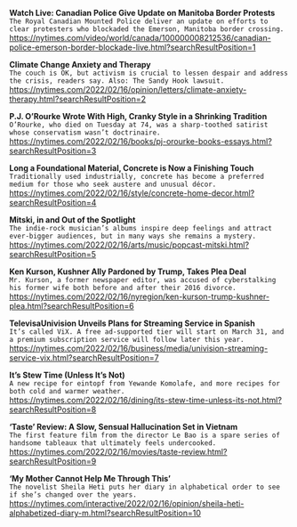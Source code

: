 **Watch Live: Canadian Police Give Update on Manitoba Border Protests**\
`The Royal Canadian Mounted Police deliver an update on efforts to clear protesters who blockaded the Emerson, Manitoba border crossing.`\
https://nytimes.com/video/world/canada/100000008212536/canadian-police-emerson-border-blockade-live.html?searchResultPosition=1

**Climate Change Anxiety and Therapy**\
`The couch is OK, but activism is crucial to lessen despair and address the crisis, readers say. Also: The Sandy Hook lawsuit.`\
https://nytimes.com/2022/02/16/opinion/letters/climate-anxiety-therapy.html?searchResultPosition=2

**P.J. O’Rourke Wrote With High, Cranky Style in a Shrinking Tradition**\
`O’Rourke, who died on Tuesday at 74, was a sharp-toothed satirist whose conservatism wasn’t doctrinaire.`\
https://nytimes.com/2022/02/16/books/pj-orourke-books-essays.html?searchResultPosition=3

**Long a Foundational Material, Concrete is Now a Finishing Touch**\
`Traditionally used industrially, concrete has become a preferred medium for those who seek austere and unusual décor.`\
https://nytimes.com/2022/02/16/style/concrete-home-decor.html?searchResultPosition=4

**Mitski, in and Out of the Spotlight**\
`The indie-rock musician’s albums inspire deep feelings and attract ever-bigger audiences, but in many ways she remains a mystery.`\
https://nytimes.com/2022/02/16/arts/music/popcast-mitski.html?searchResultPosition=5

**Ken Kurson, Kushner Ally Pardoned by Trump, Takes Plea Deal**\
`Mr. Kurson, a former newspaper editor, was accused of cyberstalking his former wife both before and after their 2016 divorce.`\
https://nytimes.com/2022/02/16/nyregion/ken-kurson-trump-kushner-plea.html?searchResultPosition=6

**TelevisaUnivision Unveils Plans for Streaming Service in Spanish**\
`It’s called ViX. A free ad-supported tier will start on March 31, and a premium subscription service will follow later this year.`\
https://nytimes.com/2022/02/16/business/media/univision-streaming-service-vix.html?searchResultPosition=7

**It’s Stew Time (Unless It’s Not)**\
`A new recipe for eintopf from Yewande Komolafe, and more recipes for both cold and warmer weather.`\
https://nytimes.com/2022/02/16/dining/its-stew-time-unless-its-not.html?searchResultPosition=8

**‘Taste’ Review: A Slow, Sensual Hallucination Set in Vietnam**\
`The first feature film from the director Le Bao is a spare series of handsome tableaux that ultimately feels undercooked.`\
https://nytimes.com/2022/02/16/movies/taste-review.html?searchResultPosition=9

**‘My Mother Cannot Help Me Through This’**\
`The novelist Sheila Heti puts her diary in alphabetical order to see if she’s changed over the years.`\
https://nytimes.com/interactive/2022/02/16/opinion/sheila-heti-alphabetized-diary-m.html?searchResultPosition=10

